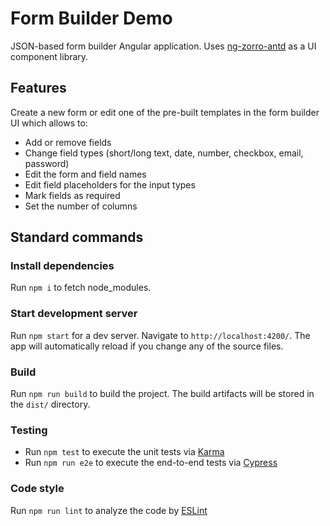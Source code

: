# Form Builder Demo

JSON-based form builder Angular application. Uses [ng-zorro-antd](https://ng.ant.design/) as a UI component library.

## Features

Create a new form or edit one of the pre-built templates in the form builder UI which allows to:
- Add or remove fields
- Change field types (short/long text, date, number, checkbox, email, password)
- Edit the form and field names
- Edit field placeholders for the input types
- Mark fields as required
- Set the number of columns

## Standard commands
### Install dependencies

Run `npm i` to fetch node_modules.

### Start development server

Run `npm start` for a dev server.
Navigate to `http://localhost:4200/`.
The app will automatically reload if you change any of the source files.

### Build

Run `npm run build` to build the project.
The build artifacts will be stored in the `dist/` directory.

### Testing

- Run `npm test` to execute the unit tests via [Karma](https://karma-runner.github.io)
- Run `npm run e2e` to execute the end-to-end tests via [Cypress](https://www.cypress.io)

### Code style

Run `npm run lint` to analyze the code by [ESLint](https://eslint.org/)

